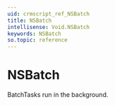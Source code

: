 ```yaml
---
uid: crmscript_ref_NSBatch
title: NSBatch
intellisense: Void.NSBatch
keywords: NSBatch
so.topic: reference
---
```


# NSBatch

BatchTasks run in the background.
